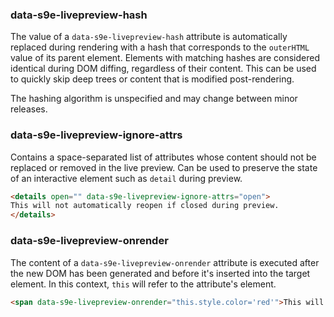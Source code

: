 ### data-s9e-livepreview-hash

The value of a `data-s9e-livepreview-hash` attribute is automatically replaced during rendering with a hash that corresponds to the `outerHTML` value of its parent element. Elements with matching hashes are considered identical during DOM diffing, regardless of their content. This can be used to quickly skip deep trees or content that is modified post-rendering.

The hashing algorithm is unspecified and may change between minor releases.


### data-s9e-livepreview-ignore-attrs

Contains a space-separated list of attributes whose content should not be replaced or removed in the live preview. Can be used to preserve the state of an interactive element such as `detail` during preview.

```html
<details open="" data-s9e-livepreview-ignore-attrs="open">
This will not automatically reopen if closed during preview.
</details>
```


### data-s9e-livepreview-onrender

The content of a `data-s9e-livepreview-onrender` attribute is executed after the new DOM has been generated and before it's inserted into the target element. In this context, `this` will refer to the attribute's element.

```html
<span data-s9e-livepreview-onrender="this.style.color='red'">This will be red.</span>
```
